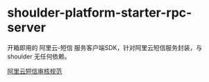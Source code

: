 # shoulder-platform-starter-rpc-server
                                                   
开箱即用的 阿里云-短信 服务客户端SDK，针对阿里云短信服务封装，与 shoulder 无任何依赖。

[阿里云短信审核规范](https://help.aliyun.com/document_detail/108076.html)
